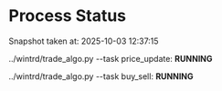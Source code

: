 # Process Status

Snapshot taken at: 2025-10-03 12:37:15

../wintrd/trade_algo.py --task price_update: **RUNNING**

../wintrd/trade_algo.py --task buy_sell: **RUNNING**

